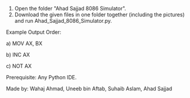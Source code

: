 1. Open the folder "Ahad Sajjad 8086 Simulator".
2. Download the given files in one folder together (including the pictures) and run Ahad_Sajjad_8086_Simulator.py. 

Example Output Order: 

a) MOV AX, BX

b) INC AX

c) NOT AX

Prerequisite: Any Python IDE.

Made by: Wahaj Ahmad, Uneeb bin Aftab, Suhaib Aslam, Ahad Sajjad
